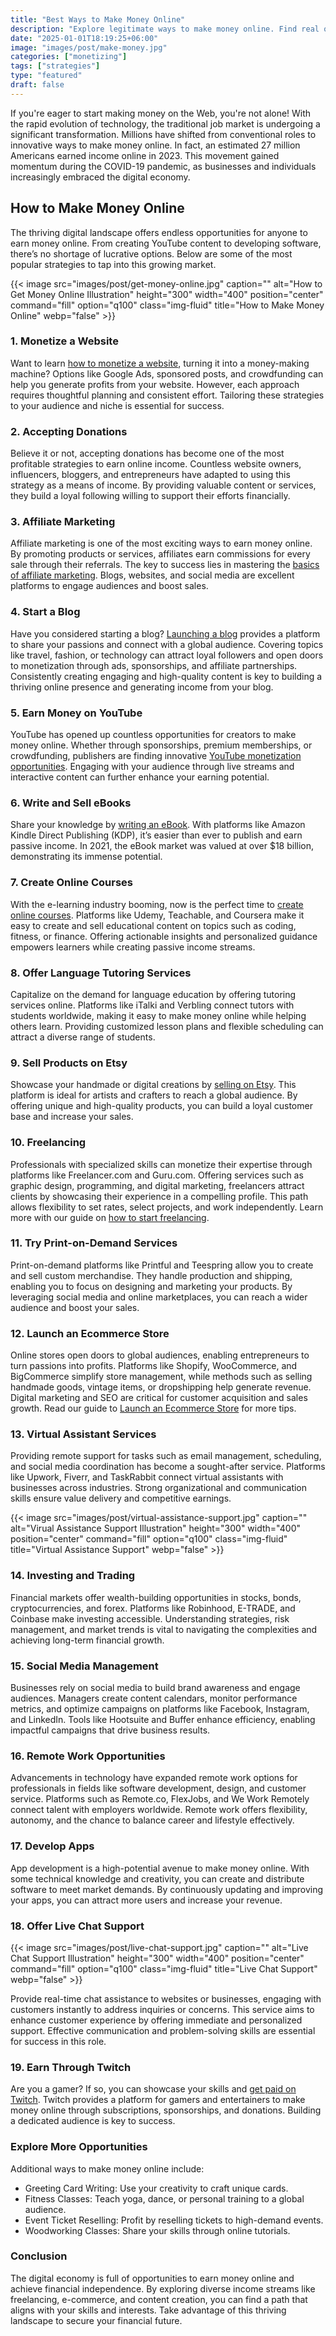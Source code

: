 ```yaml
---
title: "Best Ways to Make Money Online"
description: "Explore legitimate ways to make money online. Find real opportunities to earn cash on the internet today."
date: "2025-01-01T18:19:25+06:00"
image: "images/post/make-money.jpg"
categories: ["monetizing"]
tags: ["strategies"]
type: "featured"
draft: false
---
```


If you're eager to start making money on the Web, you're not alone! With the rapid evolution of technology, the traditional job market is undergoing a significant transformation. Millions have shifted from conventional roles to innovative ways to make money online. In fact, an estimated 27 million Americans earned income online in 2023. This movement gained momentum during the COVID-19 pandemic, as businesses and individuals increasingly embraced the digital economy.

## How to Make Money Online

The thriving digital landscape offers endless opportunities for anyone to earn money online. From creating YouTube content to developing software, there’s no shortage of lucrative options. Below are some of the most popular strategies to tap into this growing market.

{{< image src="images/post/get-money-online.jpg" caption="" alt="How to Get Money Online Illustration" height="300" width="400" position="center" command="fill" option="q100" class="img-fluid" title="How to Make Money Online" webp="false" >}}

### 1. Monetize a Website

Want to learn [how to monetize a website](/blog/how-to-monetize-a-website), turning it into a money-making machine? Options like Google Ads, sponsored posts, and crowdfunding can help you generate profits from your website. However, each approach requires thoughtful planning and consistent effort. Tailoring these strategies to your audience and niche is essential for success.

### 2. Accepting Donations

Believe it or not, accepting donations has become one of the most profitable strategies to earn online income. Countless website owners, influencers, bloggers, and entrepreneurs have adapted to using this strategy as a means of income. By providing valuable content or services, they build a loyal following willing to support their efforts financially.

### 3. Affiliate Marketing

Affiliate marketing is one of the most exciting ways to earn money online. By promoting products or services, affiliates earn commissions for every sale through their referrals. The key to success lies in mastering the [basics of affiliate marketing](/blog/affiliate-marketing-fundamentals). Blogs, websites, and social media are excellent platforms to engage audiences and boost sales.

### 4. Start a Blog

Have you considered starting a blog? [Launching a blog](/blog/how-to-make-a-blog) provides a platform to share your passions and connect with a global audience. Covering topics like travel, fashion, or technology can attract loyal followers and open doors to monetization through ads, sponsorships, and affiliate partnerships. Consistently creating engaging and high-quality content is key to building a thriving online presence and generating income from your blog.

### 5. Earn Money on YouTube

YouTube has opened up countless opportunities for creators to make money online. Whether through sponsorships, premium memberships, or crowdfunding, publishers are finding innovative [YouTube monetization opportunities](/blog/make-money-on-youtube). Engaging with your audience through live streams and interactive content can further enhance your earning potential.

### 6. Write and Sell eBooks

Share your knowledge by [writing an eBook](/blog/how-to-write-an-ebook). With platforms like Amazon Kindle Direct Publishing (KDP), it’s easier than ever to publish and earn passive income. In 2021, the eBook market was valued at over $18 billion, demonstrating its immense potential.

### 7. Create Online Courses

With the e-learning industry booming, now is the perfect time to [create online courses](/blog/how-to-create-online-courses). Platforms like Udemy, Teachable, and Coursera make it easy to create and sell educational content on topics such as coding, fitness, or finance. Offering actionable insights and personalized guidance empowers learners while creating passive income streams.

### 8. Offer Language Tutoring Services

Capitalize on the demand for language education by offering tutoring services online. Platforms like iTalki and Verbling connect tutors with students worldwide, making it easy to make money online while helping others learn. Providing customized lesson plans and flexible scheduling can attract a diverse range of students.

### 9. Sell Products on Etsy

Showcase your handmade or digital creations by [selling on Etsy](/blog/sell-products-on-etsy). This platform is ideal for artists and crafters to reach a global audience. By offering unique and high-quality products, you can build a loyal customer base and increase your sales.

### 10. Freelancing

Professionals with specialized skills can monetize their expertise through platforms like Freelancer.com and Guru.com. Offering services such as graphic design, programming, and digital marketing, freelancers attract clients by showcasing their experience in a compelling profile. This path allows flexibility to set rates, select projects, and work independently. Learn more with our guide on [how to start freelancing](/blog/how-to-start-freelancing).

### 11. Try Print-on-Demand Services

Print-on-demand platforms like Printful and Teespring allow you to create and sell custom merchandise. They handle production and shipping, enabling you to focus on designing and marketing your products. By leveraging social media and online marketplaces, you can reach a wider audience and boost your sales.

### 12. Launch an Ecommerce Store

Online stores open doors to global audiences, enabling entrepreneurs to turn passions into profits. Platforms like Shopify, WooCommerce, and BigCommerce simplify store management, while methods such as selling handmade goods, vintage items, or dropshipping help generate revenue. Digital marketing and SEO are critical for customer acquisition and sales growth. Read our guide to [Launch an Ecommerce Store](/blog/launch-an-ecommerce-store) for more tips.

### 13. Virtual Assistant Services

Providing remote support for tasks such as email management, scheduling, and social media coordination has become a sought-after service. Platforms like Upwork, Fiverr, and TaskRabbit connect virtual assistants with businesses across industries. Strong organizational and communication skills ensure value delivery and competitive earnings.

{{< image src="images/post/virtual-assistance-support.jpg" caption="" alt="Virual Assistance Support Illustration" height="300" width="400" position="center" command="fill" option="q100" class="img-fluid" title="Virtual Assistance Support" webp="false" >}}

### 14. Investing and Trading

Financial markets offer wealth-building opportunities in stocks, bonds, cryptocurrencies, and forex. Platforms like Robinhood, E-TRADE, and Coinbase make investing accessible. Understanding strategies, risk management, and market trends is vital to navigating the complexities and achieving long-term financial growth.

### 15. Social Media Management

Businesses rely on social media to build brand awareness and engage audiences. Managers create content calendars, monitor performance metrics, and optimize campaigns on platforms like Facebook, Instagram, and LinkedIn. Tools like Hootsuite and Buffer enhance efficiency, enabling impactful campaigns that drive business results.

### 16. Remote Work Opportunities

Advancements in technology have expanded remote work options for professionals in fields like software development, design, and customer service. Platforms such as Remote.co, FlexJobs, and We Work Remotely connect talent with employers worldwide. Remote work offers flexibility, autonomy, and the chance to balance career and lifestyle effectively.

### 17. Develop Apps

App development is a high-potential avenue to make money online. With some technical knowledge and creativity, you can create and distribute software to meet market demands. By continuously updating and improving your apps, you can attract more users and increase your revenue.

### 18. Offer Live Chat Support

{{< image src="images/post/live-chat-support.jpg" caption="" alt="Live Chat Support Illustration" height="300" width="400" position="center" command="fill" option="q100" class="img-fluid" title="Live Chat Support" webp="false" >}}

Provide real-time chat assistance to websites or businesses, engaging with customers instantly to address inquiries or concerns. This service aims to enhance customer experience by offering immediate and personalized support. Effective communication and problem-solving skills are essential for success in this role.

### 19. Earn Through Twitch

Are you a gamer? If so, you can showcase your skills and [get paid on Twitch](/blog/get-paid-on-twitch). Twitch provides a platform for gamers and entertainers to make money online through subscriptions, sponsorships, and donations. Building a dedicated audience is key to success.

### Explore More Opportunities

Additional ways to make money online include:

- Greeting Card Writing: Use your creativity to craft unique cards.
- Fitness Classes: Teach yoga, dance, or personal training to a global audience.
- Event Ticket Reselling: Profit by reselling tickets to high-demand events.
- Woodworking Classes: Share your skills through online tutorials.

### Conclusion

The digital economy is full of opportunities to earn money online and achieve financial independence. By exploring diverse income streams like freelancing, e-commerce, and content creation, you can find a path that aligns with your skills and interests. Take advantage of this thriving landscape to secure your financial future.
